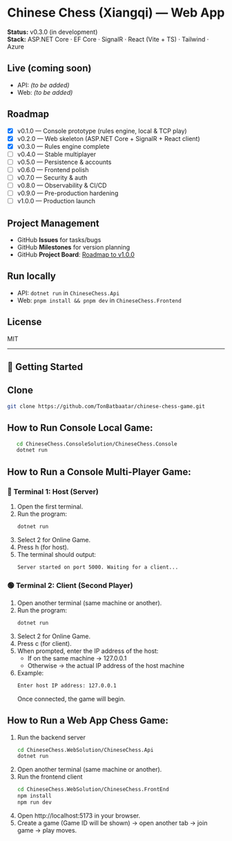 # Chinese Chess (Xiangqi) — Web App

**Status:** v0.3.0 (in development)  
**Stack:** ASP.NET Core · EF Core · SignalR · React (Vite + TS) · Tailwind · Azure

## Live (coming soon)
- API: _(to be added)_
- Web: _(to be added)_

## Roadmap
- [x] v0.1.0 — Console prototype (rules engine, local & TCP play)  
- [x] v0.2.0 — Web skeleton (ASP.NET Core + SignalR + React client)  
- [x] v0.3.0 — Rules engine complete  
- [ ] v0.4.0 — Stable multiplayer  
- [ ] v0.5.0 — Persistence & accounts  
- [ ] v0.6.0 — Frontend polish  
- [ ] v0.7.0 — Security & auth  
- [ ] v0.8.0 — Observability & CI/CD  
- [ ] v0.9.0 — Pre-production hardening  
- [ ] v1.0.0 — Production launch

## Project Management
- GitHub **Issues** for tasks/bugs  
- GitHub **Milestones** for version planning  
- GitHub **Project Board**: [Roadmap to v1.0.0](https://github.com/users/TonBatbaatar/projects/1)

## Run locally
- API: `dotnet run` in `ChineseChess.Api`  
- Web: `pnpm install && pnpm dev` in `ChineseChess.Frontend`

## License
MIT

---

## 🚀 Getting Started

## Clone
```bash
git clone https://github.com/TonBatbaatar/chinese-chess-game.git
```

## How to Run Console Local Game:
```bash
   cd ChineseChess.ConsoleSolution/ChineseChess.Console
   dotnet run
```

## How to Run a Console Multi-Player Game:

### 🔴 Terminal 1: Host (Server)
1. Open the first terminal.  
2. Run the program:
   ```bash
   dotnet run
   ```
3. Select 2 for Online Game.
4. Press h (for host).
5. The terminal should output:
   ```bash
   Server started on port 5000. Waiting for a client...
   ```

### 🟢 Terminal 2: Client (Second Player)
1. Open another terminal (same machine or another).
2. Run the program:
   ```bash
   dotnet run
   ```
3. Select 2 for Online Game.
4. Press c (for client).
5. When prompted, enter the IP address of the host:
   - If on the same machine → 127.0.0.1
   - Otherwise → the actual IP address of the host machine
6. Example:
   ```bash
   Enter host IP address: 127.0.0.1
   ```
   Once connected, the game will begin.

## How to Run a Web App Chess Game:
1. Run the backend server
   ```bash
   cd ChineseChess.WebSolution/ChineseChess.Api
   dotnet run
   ```
2. Open another terminal (same machine or another).
3. Run the frontend client
   ```bash
   cd ChineseChess.WebSolution/ChineseChess.FrontEnd
   npm install
   npm run dev
   ```
4. Open http://localhost:5173 in your browser.
5. Create a game (Game ID will be shown) → open another tab → join game → play moves.
   
